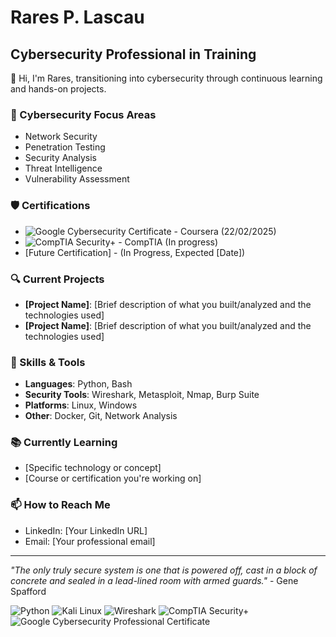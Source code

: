 # Rares P. Lascau
## Cybersecurity Professional in Training

👋 Hi, I'm Rares, transitioning into cybersecurity through continuous learning and hands-on projects.

### 🔐 Cybersecurity Focus Areas
- Network Security
- Penetration Testing
- Security Analysis
- Threat Intelligence
- Vulnerability Assessment
  
### 🛡️ Certifications
- ![Google Cybersecurity Certificate](https://img.shields.io/badge/-Google%20Cybersecurity%20Certificate-4285F4?style=flat&logo=google&logoColor=white) - Coursera (22/02/2025)
- ![CompTIA Security+](https://img.shields.io/badge/-CompTIA%20Security%2B-FF0000?style=flat&logo=comptia&logoColor=white) - CompTIA (In progress)
- [Future Certification] - (In Progress, Expected [Date])

### 🔍 Current Projects
- **[Project Name]**: [Brief description of what you built/analyzed and the technologies used]
- **[Project Name]**: [Brief description of what you built/analyzed and the technologies used]

### 🧰 Skills & Tools
- **Languages**: Python, Bash
- **Security Tools**: Wireshark, Metasploit, Nmap, Burp Suite
- **Platforms**: Linux, Windows
- **Other**: Docker, Git, Network Analysis

### 📚 Currently Learning
- [Specific technology or concept]
- [Course or certification you're working on]

### 📫 How to Reach Me
- LinkedIn: [Your LinkedIn URL]
- Email: [Your professional email]

---

*"The only truly secure system is one that is powered off, cast in a block of concrete and sealed in a lead-lined room with armed guards."* - Gene Spafford

![Python](https://img.shields.io/badge/-Python-3776AB?style=flat&logo=python&logoColor=white)
![Kali Linux](https://img.shields.io/badge/-Kali%20Linux-557C94?style=flat&logo=kali-linux&logoColor=white)
![Wireshark](https://img.shields.io/badge/-Wireshark-1679A7?style=flat&logo=wireshark&logoColor=white)
![CompTIA Security+](https://img.shields.io/badge/-CompTIA%20Security%2B-FF0000?style=for-the-badge&logo=comptia&logoColor=white)
![Google Cybersecurity Professional Certificate](https://img.shields.io/badge/-Google%20Cybersecurity%20Professional-4285F4?style=for-the-badge&logo=google&logoColor=white&labelColor=000000)
<!--
**Rrs-Hum/Rrs-Hum** is a ✨ _special_ ✨ repository because its `README.md` (this file) appears on your GitHub profile.

Here are some ideas to get you started:

- 🔭 I’m currently working on ...
- 🌱 I’m currently learning ...
- 👯 I’m looking to collaborate on ...
- 🤔 I’m looking for help with ...
- 💬 Ask me about ...
- 📫 How to reach me: ...
- 😄 Pronouns: ...
- ⚡ Fun fact: ...
-->
